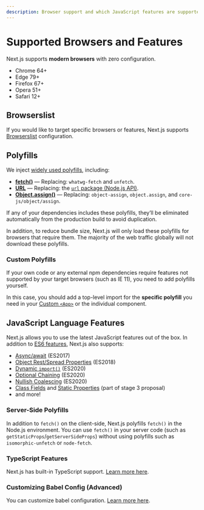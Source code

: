 ```yaml
---
description: Browser support and which JavaScript features are supported by Next.js.
---
```


# Supported Browsers and Features

Next.js supports **modern browsers** with zero configuration.

- Chrome 64+
- Edge 79+
- Firefox 67+
- Opera 51+
- Safari 12+

## Browserslist

If you would like to target specific browsers or features, Next.js supports [Browserslist](https://browsersl.ist) configuration.

## Polyfills

We inject [widely used polyfills](https://github.com/vercel/next.js/blob/canary/packages/next-polyfill-nomodule/src/index.js), including:

- [**fetch()**](https://developer.mozilla.org/en-US/docs/Web/API/Fetch_API) — Replacing: `whatwg-fetch` and `unfetch`.
- [**URL**](https://developer.mozilla.org/en-US/docs/Web/API/URL) — Replacing: the [`url` package (Node.js API)](https://nodejs.org/api/url.html).
- [**Object.assign()**](https://developer.mozilla.org/en-US/docs/Web/JavaScript/Reference/Global_Objects/Object/assign) — Replacing: `object-assign`, `object.assign`, and `core-js/object/assign`.

If any of your dependencies includes these polyfills, they’ll be eliminated automatically from the production build to avoid duplication.

In addition, to reduce bundle size, Next.js will only load these polyfills for browsers that require them. The majority of the web traffic globally will not download these polyfills.

### Custom Polyfills

If your own code or any external npm dependencies require features not supported by your target browsers (such as IE 11), you need to add polyfills yourself.

In this case, you should add a top-level import for the **specific polyfill** you need in your [Custom `<App>`](/docs/advanced-features/custom-app.md) or the individual component.

## JavaScript Language Features

Next.js allows you to use the latest JavaScript features out of the box. In addition to [ES6 features](https://github.com/lukehoban/es6features), Next.js also supports:

- [Async/await](https://github.com/tc39/ecmascript-asyncawait) (ES2017)
- [Object Rest/Spread Properties](https://github.com/tc39/proposal-object-rest-spread) (ES2018)
- [Dynamic `import()`](https://github.com/tc39/proposal-dynamic-import) (ES2020)
- [Optional Chaining](https://github.com/tc39/proposal-optional-chaining) (ES2020)
- [Nullish Coalescing](https://github.com/tc39/proposal-nullish-coalescing) (ES2020)
- [Class Fields](https://github.com/tc39/proposal-class-fields) and [Static Properties](https://github.com/tc39/proposal-static-class-features) (part of stage 3 proposal)
- and more!

### Server-Side Polyfills

In addition to `fetch()` on the client-side, Next.js polyfills `fetch()` in the Node.js environment. You can use `fetch()` in your server code (such as `getStaticProps`/`getServerSideProps`) without using polyfills such as `isomorphic-unfetch` or `node-fetch`.

### TypeScript Features

Next.js has built-in TypeScript support. [Learn more here](/docs/basic-features/typescript.md).

### Customizing Babel Config (Advanced)

You can customize babel configuration. [Learn more here](/docs/advanced-features/customizing-babel-config.md).
